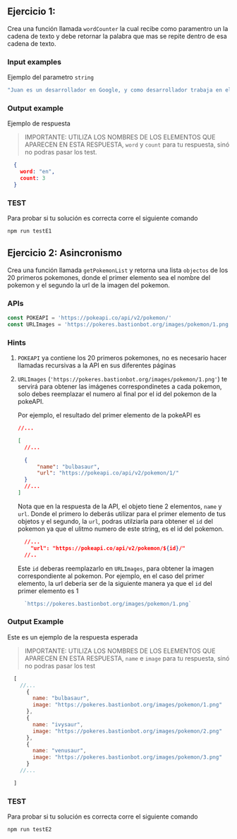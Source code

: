 
## Ejercicio 1:
Crea una función llamada `wordCounter` la cual recibe como paramentro un la cadena de texto y debe retornar la palabra que mas se repite dentro de esa cadena de texto.

### Input examples
Ejemplo del parametro `string`
```js
"Juan es un desarrollador en Google, y como desarrollador trabaja en el área de tecnología y en el área de innovación."
```

### Output example
Ejemplo de respuesta
> IMPORTANTE: UTILIZA LOS NOMBRES DE LOS ELEMENTOS QUE APARECEN EN ESTA RESPUESTA,
> `word` y `count` para tu respuesta, sinó no podras pasar los test.

```json
  {
    word: "en",
    count: 3
  }
```

### TEST
Para probar si tu solución es correcta corre el siguiente comando
```bash
npm run testE1
```

## Ejercicio 2: Asincronismo

Crea una función llamada `getPokemonList` y retorna una lista `objectos` de los 20 primeros pokemones, donde el primer elemento sea el nombre del pokemon y el segundo la url de la imagen del pokemon.

### APIs
```js 
const POKEAPI = 'https://pokeapi.co/api/v2/pokemon/'
const URLImages = 'https://pokeres.bastionbot.org/images/pokemon/1.png'
```

### Hints

1. `POKEAPI` ya contiene los 20 primeros pokemones, no es necesario hacer llamadas recursivas a la API en sus diferentes páginas

2. `URLImages` (`'https://pokeres.bastionbot.org/images/pokemon/1.png'`) te servirá para obtener las imágenes correspondinetes a cada pokemon, solo debes reemplazar el numero al final por el id del pokemon de la pokeAPI.

    Por ejemplo, el resultado del primer elemento de la pokeAPI es 
    ```json
    //...

    [
      //...

      {
          "name": "bulbasaur",
          "url": "https://pokeapi.co/api/v2/pokemon/1/"
      }
      //...
    ]
    ```

    Nota que en la respuesta de la API, el objeto tiene 2 elementos, `name` y `url`. Donde el primero lo deberás utilizar para el primer elemento de tus objetos y el segundo, la `url`, podras utilziarla para obtener el `id` del pokemon ya que el ulitmo numero de este string, es el id del pokemon.

    ```json
      //...
        "url": "https://pokeapi.co/api/v2/pokemon/${id}/"
      //..
    ```

    Este `id` deberas reemplazarlo en `URLImages`, para obtener la imagen correspondiente al pokemon. Por ejemplo, en el caso del primer elemento, la url deberia ser de la siguiente manera ya que el `id` del primer elemento es 1

    ```js
      `https://pokeres.bastionbot.org/images/pokemon/1.png`

    ```



### Output Example
Este es un ejemplo de la respuesta esperada
> IMPORTANTE: UTILIZA LOS NOMBRES DE LOS ELEMENTOS QUE APARECEN EN ESTA RESPUESTA,
> `name` e `image` para tu respuesta, sinó no podras pasar los test
```js
  [
    //...
      {
        name: "bulbasaur",
        image: "https://pokeres.bastionbot.org/images/pokemon/1.png"
      },
      {
        name: "ivysaur",
        image: "https://pokeres.bastionbot.org/images/pokemon/2.png"
      },
      {
        name: "venusaur",
        image: "https://pokeres.bastionbot.org/images/pokemon/3.png"
      }
    //...

  ]
```
### TEST
Para probar si tu solución es correcta corre el siguiente comando
```bash
npm run testE2
```

